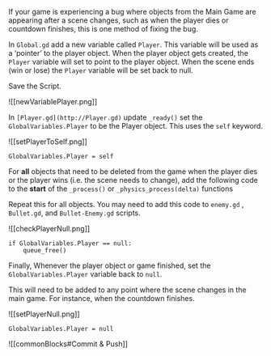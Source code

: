 
If your game is experiencing a bug where objects from the Main Game are appearing after a scene changes, such as when the player dies or countdown finishes, this is one method of fixing the bug.

In `Global.gd` add a new variable called `Player`. This variable will be used as a ‘pointer’ to the player object. When the player object gets created, the `Player` variable will set to point to the player object. When the scene ends (win or lose) the `Player` variable will be set back to null.

Save the Script.

  ![[newVariablePlayer.png]]

  

In `[Player.gd](http://Player.gd)` update `_ready()` set the `GlobalVariables.Player` to be the Player object. This uses the `self` keyword.

  ![[setPlayerToSelf.png]]


```gdscript
GlobalVariables.Player = self
```

  

For ******all****** objects that need to be deleted from the game when the player dies or the player wins (i.e. the scene needs to change), add the following code to the **********start********** of the `_process()` or `_physics_process(delta)` functions

  

Repeat this for all objects. You may need to add this code to `enemy.gd` , `Bullet.gd`, and `Bullet-Enemy.gd` scripts.

![[checkPlayerNull.png]]  
  

```gdscript
if GlobalVariables.Player == null:
	queue_free()
```

  

Finally, Whenever the player object or game finished, set the `GlobalVariables.Player` variable back to `null`.
  

This will need to be added to any point where the scene changes in the main game. For instance, when the countdown finishes.

  ![[setPlayerNull.png]]


  

```gdscript
GlobalVariables.Player = null
```

![[commonBlocks#Commit & Push]]